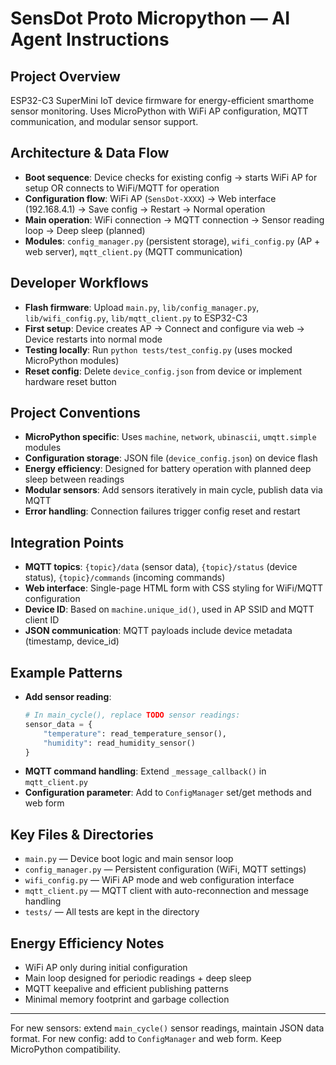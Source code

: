 # SensDot Proto Micropython — AI Agent Instructions

## Project Overview
ESP32-C3 SuperMini IoT device firmware for energy-efficient smarthome sensor monitoring. Uses MicroPython with WiFi AP configuration, MQTT communication, and modular sensor support.

## Architecture & Data Flow
- **Boot sequence**: Device checks for existing config → starts WiFi AP for setup OR connects to WiFi/MQTT for operation
- **Configuration flow**: WiFi AP (`SensDot-XXXX`) → Web interface (192.168.4.1) → Save config → Restart → Normal operation
- **Main operation**: WiFi connection → MQTT connection → Sensor reading loop → Deep sleep (planned)
- **Modules**: `config_manager.py` (persistent storage), `wifi_config.py` (AP + web server), `mqtt_client.py` (MQTT communication)

## Developer Workflows
- **Flash firmware**: Upload `main.py`, `lib/config_manager.py`, `lib/wifi_config.py`, `lib/mqtt_client.py` to ESP32-C3
- **First setup**: Device creates AP → Connect and configure via web → Device restarts into normal mode
- **Testing locally**: Run `python tests/test_config.py` (uses mocked MicroPython modules)
- **Reset config**: Delete `device_config.json` from device or implement hardware reset button

## Project Conventions
- **MicroPython specific**: Uses `machine`, `network`, `ubinascii`, `umqtt.simple` modules
- **Configuration storage**: JSON file (`device_config.json`) on device flash
- **Energy efficiency**: Designed for battery operation with planned deep sleep between readings
- **Modular sensors**: Add sensors iteratively in main cycle, publish data via MQTT
- **Error handling**: Connection failures trigger config reset and restart

## Integration Points
- **MQTT topics**: `{topic}/data` (sensor data), `{topic}/status` (device status), `{topic}/commands` (incoming commands)
- **Web interface**: Single-page HTML form with CSS styling for WiFi/MQTT configuration
- **Device ID**: Based on `machine.unique_id()`, used in AP SSID and MQTT client ID
- **JSON communication**: MQTT payloads include device metadata (timestamp, device_id)

## Example Patterns
- **Add sensor reading**:
  ```python
  # In main_cycle(), replace TODO sensor readings:
  sensor_data = {
      "temperature": read_temperature_sensor(),
      "humidity": read_humidity_sensor()
  }
  ```
- **MQTT command handling**: Extend `_message_callback()` in `mqtt_client.py`
- **Configuration parameter**: Add to `ConfigManager` set/get methods and web form

## Key Files & Directories
- `main.py` — Device boot logic and main sensor loop
- `config_manager.py` — Persistent configuration (WiFi, MQTT settings)
- `wifi_config.py` — WiFi AP mode and web configuration interface
- `mqtt_client.py` — MQTT client with auto-reconnection and message handling
- `tests/` — All tests are kept in the directory

## Energy Efficiency Notes
- WiFi AP only during initial configuration
- Main loop designed for periodic readings + deep sleep
- MQTT keepalive and efficient publishing patterns
- Minimal memory footprint and garbage collection

---
For new sensors: extend `main_cycle()` sensor readings, maintain JSON data format. For new config: add to `ConfigManager` and web form. Keep MicroPython compatibility.
